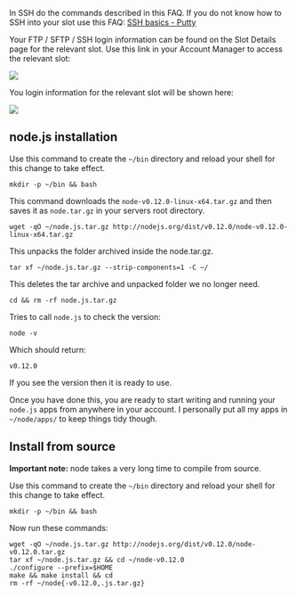 
In SSH do the commands described in this FAQ. If you do not know how to SSH into your slot use this FAQ: [SSH basics - Putty](https://www.feralhosting.com/faq/view?question=12)

Your FTP / SFTP / SSH login information can be found on the Slot Details page for the relevant slot. Use this link in your Account Manager to access the relevant slot:

![](https://raw.github.com/feralhosting/feralfilehosting/master/Feral%20Wiki/0%20Generic/slot_detail_link.png)

You login information for the relevant slot will be shown here:

![](https://raw.github.com/feralhosting/feralfilehosting/master/Feral%20Wiki/0%20Generic/slot_detail_ssh.png)

node.js installation
---

Use this command to create the `~/bin` directory and reload your shell for this change to take effect.

~~~
mkdir -p ~/bin && bash
~~~

This command downloads the `node-v0.12.0-linux-x64.tar.gz` and then saves it as `node.tar.gz` in your servers root directory.

~~~
wget -qO ~/node.js.tar.gz http://nodejs.org/dist/v0.12.0/node-v0.12.0-linux-x64.tar.gz
~~~

This unpacks the folder archived inside the node.tar.gz.

~~~
tar xf ~/node.js.tar.gz --strip-components=1 -C ~/
~~~

This deletes the tar archive and unpacked folder we no longer need.

~~~
cd && rm -rf node.js.tar.gz
~~~

Tries to call `node.js` to check the version:

~~~
node -v
~~~

Which should return:

~~~
v0.12.0
~~~

If you see the version then it is ready to use.

Once you have done this, you are ready to start writing and running your `node.js` apps from anywhere in your account. I personally put all my apps in `~/node/apps/` to keep things tidy though.

Install from source
---

**Important note:** node takes a very long time to compile from source.

Use this command to create the `~/bin` directory and reload your shell for this change to take effect.

~~~
mkdir -p ~/bin && bash
~~~

Now run these commands:

~~~
wget -qO ~/node.js.tar.gz http://nodejs.org/dist/v0.12.0/node-v0.12.0.tar.gz
tar xf ~/node.js.tar.gz && cd ~/node-v0.12.0
./configure --prefix=$HOME
make && make install && cd
rm -rf ~/node{-v0.12.0,.js.tar.gz}
~~~



